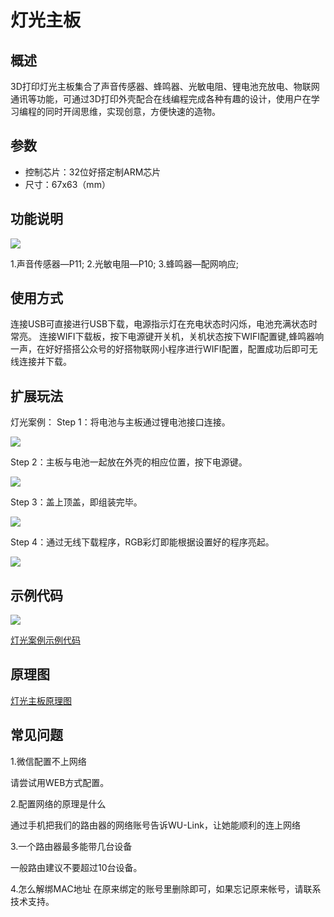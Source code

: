 # 灯光主板

## 概述

3D打印灯光主板集合了声音传感器、蜂鸣器、光敏电阻、锂电池充放电、物联网通讯等功能，可通过3D打印外壳配合在线编程完成各种有趣的设计，使用户在学习编程的同时开阔思维，实现创意，方便快速的造物。

## 参数

* 控制芯片：32位好搭定制ARM芯片 
* 尺寸：67x63（mm）

## 功能说明

![](../../.gitbook/assets/dengguangjiekou.png)

1.声音传感器—P11; 2.光敏电阻—P10; 3.蜂鸣器—配网响应;

## 使用方式

连接USB可直接进行USB下载，电源指示灯在充电状态时闪烁，电池充满状态时常亮。 连接WIFI下载板，按下电源键开关机，关机状态按下WIFI配置键,蜂鸣器响一声，在好好搭搭公众号的好搭物联网小程序进行WIFI配置，配置成功后即可无线连接并下载。

## 扩展玩法

灯光案例： Step 1：将电池与主板通过锂电池接口连接。

![](../../.gitbook/assets/dengguang-1.png)

Step 2：主板与电池一起放在外壳的相应位置，按下电源键。

![](../../.gitbook/assets/dengguang-2.png)

Step 3：盖上顶盖，即组装完毕。

![](../../.gitbook/assets/dengguang-3.png)

Step 4：通过无线下载程序，RGB彩灯即能根据设置好的程序亮起。

![](../../.gitbook/assets/dengguang-4.png)

## 示例代码

![](../../.gitbook/assets/dengguang-5.png)

[灯光案例示例代码](http://www.haohaodada.com/wulink-nano/index.php?id=5700)

## 原理图

[灯光主板原理图](deng-guang-zhu-ban.md)

## 常见问题

1.微信配置不上网络

请尝试用WEB方式配置。

2.配置网络的原理是什么

通过手机把我们的路由器的网络账号告诉WU-Link，让她能顺利的连上网络

3.一个路由器最多能带几台设备

一般路由建议不要超过10台设备。

4.怎么解绑MAC地址 在原来绑定的账号里删除即可，如果忘记原来帐号，请联系技术支持。

